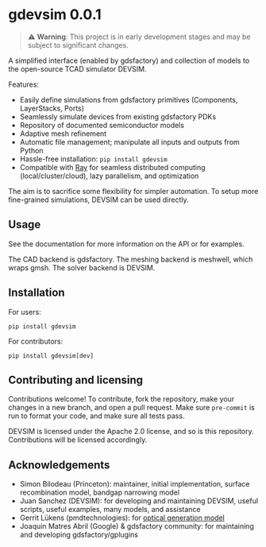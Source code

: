 # gdevsim 0.0.1

> :warning: **Warning**: This project is in early development stages and may be subject to significant changes.

A simplified interface (enabled by gdsfactory) and collection of models to the open-source TCAD simulator DEVSIM.

Features:
* Easily define simulations from gdsfactory primitives (Components, LayerStacks, Ports)
* Seamlessly simulate devices from existing gdsfactory PDKs
* Repository of documented semiconductor models
* Adaptive mesh refinement
* Automatic file management; manipulate all inputs and outputs from Python
* Hassle-free installation: `pip install gdevsim`
* Compatible with [Ray](https://github.com/ray-project/ray) for seamless distributed computing (local/cluster/cloud), lazy parallelism, and optimization

The aim is to sacrifice some flexibility for simpler automation. To setup more fine-grained simulations, DEVSIM can be used directly.

## Usage

See the documentation for more information on the API or for examples.

The CAD backend is gdsfactory. The meshing backend is meshwell, which wraps gmsh. The solver backend is DEVSIM.

## Installation

For users:

`pip install gdevsim`

For contributors:

`pip install gdevsim[dev]`

## Contributing and licensing

Contributions welcome! To contribute, fork the repository, make your changes in a new branch, and open a pull request. Make sure `pre-commit` is run to format your code, and make sure all tests pass.

DEVSIM is licensed under the Apache 2.0 license, and so is this repository. Contributions will be licensed accordingly.

## Acknowledgements

* Simon Bilodeau (Princeton): maintainer, initial implementation, surface recombination model, bandgap narrowing model
* Juan Sanchez (DEVSIM): for developing and maintaining DEVSIM, useful scripts, useful examples, many models, and assistance
* Gerrit Lükens (pmdtechnologies): for [optical generation model](https://forum.devsim.org/t/ssac-and-transient-in-generation-term/229)
* Joaquin Matres Abril (Google) & gdsfactory community: for maintaining and developing gdsfactory/gplugins
